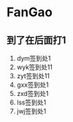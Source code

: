 # FanGao

## 到了在后面打1

1. dym签到处1
2. wyk签到处11
3. zyt签到处11
4. gxx签到处1
5. zxd签到处1
6. lss签到处1
7. jwj签到处1
